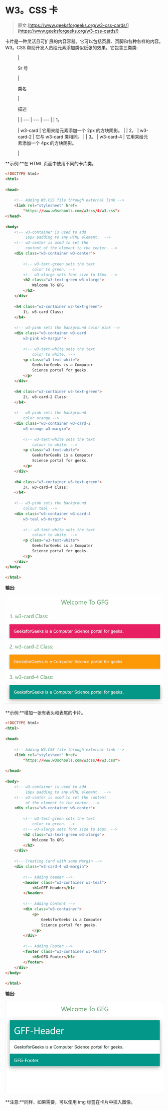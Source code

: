 # W3。CSS 卡

> 原文:[https://www.geeksforgeeks.org/w3-css-cards/](https://www.geeksforgeeks.org/w3-css-cards/)

卡片是一种灵活且可扩展的内容容器。它可以包括页眉、页脚和各种各样的内容。W3。CSS 帮助开发人员给元素添加类似纸张的效果。它包含三类类:

<figure class="table">

| 

Sr 号

 | 

类名

 | 

描述

 |
| --- | --- | --- |
| 1。

 | w3-card | 它用来给元素添加一个 2px 的方块阴影。 |
| 2。 | w3-card-2 | 它与 w3-card 类相同。 |
| 3。 | w3-card-4 | 它用来给元素添加一个 4px 的方块阴影。

 |

</figure>

**示例:**在 HTML 页面中使用不同的卡片类。

```html
<!DOCTYPE html>
<html>

<head>

    <!-- Adding W3.CSS file through external link -->
    <link rel="stylesheet" href=
        "https://www.w3schools.com/w3css/4/w3.css">
</head>

<body>
    <!-- w3-container is used to add
         16px padding to any HTML element.  -->
    <!-- w3-center is used to set the
         content of the element to the center. -->
    <div class="w3-container w3-center">

        <!-- w3-text-green sets the text 
            color to green. -->
        <!-- w3-xlarge sets font size to 16px. -->
        <h2 class="w3-text-green w3-xlarge">
            Welcome To GFG
        </h2>
    </div>

    <h4 class="w3-container w3-text-green">
        1\. w3-card Class:
    </h4>

    <!-- w3-pink sets the background color pink -->
    <div class="w3-container w3-card 
        w3-pink w3-margin">

        <!-- w3-text-white sets the text 
            color to white. -->
        <p class="w3-text-white">
            GeeksforGeeks is a Computer 
            Science portal for geeks.
        </p>
    </div>

    <h4 class="w3-container w3-text-green">
        2\. w3-card-2 Class:
    </h4>

    <!-- w3-pink sets the background 
        color orange -->
    <div class="w3-container w3-card-2 
        w3-orange w3-margin">

        <!-- w3-text-white sets the text 
            colour to white. -->
        <p class="w3-text-white">
            GeeksforGeeks is a Computer 
            Science portal for geeks.
        </p>
    </div>

    <h4 class="w3-container w3-text-green">
        3\. w3-card-4 Class:
    </h4>

    <!-- w3-pink sets the background 
        colour teal -->
    <div class="w3-container w3-card-4 
        w3-teal w3-margin">

        <!-- w3-text-white sets the text 
            colour to white. -->
        <p class="w3-text-white">
            GeeksforGeeks is a Computer 
            Science portal for geeks.
        </p>
    </div>
</body>

</html>
```

**输出:**

![](img/28f789306564742a9ab2239876fd5ca4.png)

**示例:**增加一张有表头和表尾的卡片。

```html
<!DOCTYPE html>
<html>

<head>

    <!-- Adding W3.CSS file through external link -->
    <link rel="stylesheet" href=
        "https://www.w3schools.com/w3css/4/w3.css">

</head>

<body>
    <!-- w3-container is used to add
         16px padding to any HTML element.  -->
    <!-- w3-center is used to set the content 
         of the element to the center. -->
    <div class="w3-container w3-center">

        <!-- w3-text-green sets the text 
            color to green. -->
        <!-- w3-xlarge sets font size to 16px. -->
        <h2 class="w3-text-green w3-xlarge">
            Welcome To GFG
        </h2>
    </div>

    <!-- Creating Card with some Margin -->
    <div class="w3-card-4 w3-margin">

        <!-- Adding header -->
        <header class="w3-container w3-teal">
            <h1>GFF-Header</h1>
        </header>

        <!-- Adding Content -->
        <div class="w3-container">
            <p>
                GeeksforGeeks is a Computer 
                Science portal for geeks.
            </p>
        </div>

        <!-- Adding Footer -->
        <footer class="w3-container w3-teal">
            <h5>GFG-Footer</h5>
        </footer>
    </div>
</body>

</html>
```

**输出:**

![](img/1d6f019c9fc85ef388edc2fe8e0e0d77.png)

**注意:**同样，如果需要，可以使用 img 标签在卡片中插入图像。